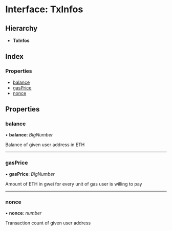 # Interface: TxInfos

## Hierarchy

- **TxInfos**

## Index

### Properties

- [balance](_typings_.txinfos.md#balance)
- [gasPrice](_typings_.txinfos.md#gasprice)
- [nonce](_typings_.txinfos.md#nonce)

## Properties

### balance

• **balance**: _BigNumber_

Balance of given user address in ETH

---

### gasPrice

• **gasPrice**: _BigNumber_

Amount of ETH in gwei for every unit of gas user is willing to pay

---

### nonce

• **nonce**: _number_

Transaction count of given user address

